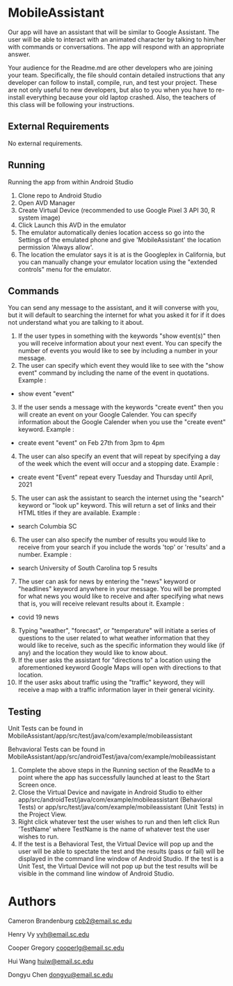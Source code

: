 # MobileAssistant

Our app will have an assistant that will be similar to Google Assistant. The user
will be able to interact with an animated character by talking to him/her with commands 
or conversations. The app will respond with an appropriate answer.

Your audience for the Readme.md are other developers who are joining your team.
Specifically, the file should contain detailed instructions that any developer
can follow to install, compile, run, and test your project. These are not only
useful to new developers, but also to you when you have to re-install everything
because your old laptop crashed. Also, the teachers of this class will be
following your instructions.

## External Requirements

No external requirements.

## Running

Running the app from within Android Studio
1. Clone repo to Android Studio
2. Open AVD Manager
3. Create Virtual Device (recommended to use Google Pixel 3 API 30, R system image)
4. Click Launch this AVD in the emulator
5. The emulator automatically denies location access so go into the Settings of the emulated phone and give 'MobileAssistant' the location permission 'Always allow'.
6. The location the emulator says it is at is the Googleplex in California, but you can manually change your emulator location using the "extended controls" menu for the emulator.

## Commands

You can send any message to the assistant, and it will converse with you, but it will default to searching the internet for what you asked it for if it does not understand what you are talking to it about. 

1. If the user types in something with the keywords "show event(s)" then you will receive information about your next event. You can specify the number of events you would like to see by including a number in your message.
2. The user can specify which event they would like to see with the "show event" command by including the name of the event in quotations. Example :
* show event "event"
3. If the user sends a message with the keywords "create event" then you will create an event on your Google Calender. You can specify information about the Google Calender when you use the "create event" keyword. Example :
* create event "event" on Feb 27th from 3pm to 4pm
4. The user can also specify an event that will repeat by specifying a day of the week which the event will occur and a stopping date. Example :
* create event "Event" repeat every Tuesday and Thursday until April, 2021
5. The user can ask the assistant to search the internet using the "search" keyword or "look up" keyword. This will return a set of links and their HTML titles if they are available. Example :
* search Columbia SC
6. The user can also specify the number of results you would like to receive from your search if you include the words 'top' or 'results' and a number. Example :
* search University of South Carolina top 5 results
7. The user can ask for news by entering the "news" keyword or "headlines" keyword anywhere in your message. You will be prompted for what news you would like to receive and after specifying what news that is, you will receive relevant results about it. Example :
* covid 19 news
8. Typing "weather", "forecast", or "temperature" will initiate a series of questions to the user related to what weather information that they would like to receive, such as the specific information they would like (if any) and the location they would like to know about.
9. If the user asks the assistant for "directions to" a location using the aforementioned keyword Google Maps will open with directions to that location.
10. If the user asks about traffic using the "traffic" keyword, they will receive a map with a traffic information layer in their general vicinity. 

## Testing
Unit Tests can be found in MobileAssistant/app/src/test/java/com/example/mobileassistant

Behvavioral Tests can be found in MobileAssistant/app/src/androidTest/java/com/example/mobileassistant

1. Complete the above steps in the Running section of the ReadMe to a point where the app has successfully launched at least to the Start Screen once.
2. Close the Virtual Device and navigate in Android Studio to either app/src/androidTest/java/com/example/mobileassistant (Behavioral Tests) or app/src/test/java/com/example/mobileassistant (Unit Tests) in the Project View.
3. Right click whatever test the user wishes to run and then left click Run 'TestName' where TestName is the name of whatever test the user wishes to run.
4. If the test is a Behavioral Test, the Virtual Device will pop up and the user will be able to spectate the test and the results (pass or fail) will be displayed in the command line window of Android Studio. If the test is a Unit Test, the Virtual Device will not pop up but the test results will be visible in the command line window of Android Studio.

# Authors

Cameron Brandenburg cpb2@email.sc.edu

Henry Vy vyh@email.sc.edu

Cooper Gregory cooperlg@email.sc.edu

Hui Wang huiw@email.sc.edu

Dongyu Chen dongyu@email.sc.edu

